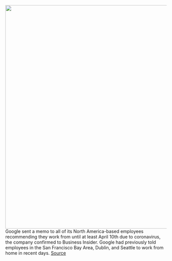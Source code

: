 <img src='https://cdn.vox-cdn.com/thumbor/KE_nirtP98yK4QGwYGSk9SCHEqQ=/0x0:2040x1360/1200x800/filters:focal(857x517:1183x843)/cdn.vox-cdn.com/uploads/chorus_image/image/66479312/acastro_180427_1777_0003.0.jpg' width='700px' /><br/>
Google sent a memo to all of its North America-based employees recommending they work from until at least April 10th due to coronavirus, the company confirmed to Business Insider. Google had previously told employees in the San Francisco Bay Area, Dublin, and Seattle to work from home in recent days.
<a href='https://www.theverge.com/2020/3/10/21173994/google-coronavirus-north-american-employees-work-from-home-sick-leave-fund'> Source <a/>